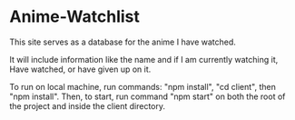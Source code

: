 # Anime-Watchlist

This site serves as a database for the anime I have watched.

It will include information like the name and if I am currently watching it, Have watched, or have given up on it.

To run on local machine, run commands: "npm install", "cd client", then "npm install". 
Then, to start, run command "npm start" on both the root of the project and inside the client directory.
